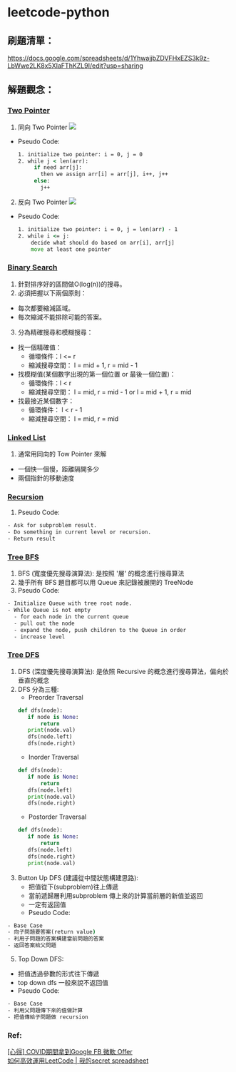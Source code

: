 # leetcode-python
## 刷題清單：  
https://docs.google.com/spreadsheets/d/1YhwajjbZDVFHxEZS3k9z-LbWwe2LK8x5XIaFThKZL9I/edit?usp=sharing  

## 解題觀念：
### [Two Pointer](https://www.youtube.com/watch?v=86GHTcY0K4I&list=PLV5qT67glKSErHD66rKTfqerMYz9OaTOs&index=2&ab_channel=%E5%9B%BE%E7%81%B5%E6%98%9F%E7%90%83TuringPlanet)
1. 同向 Two Pointer
  ![](https://i.imgur.com/dUqTY2Z.png)
  - Pseudo Code:
    ```cmd
    1. initialize two pointer: i = 0, j = 0 
    2. while j < len(arr):
         if need arr[j]:
           then we assign arr[i] = arr[j], i++, j++
         else: 
           j++
     ```
2. 反向 Two Pointer
  ![](https://i.imgur.com/FFg4oXz.png)
  -  Pseudo Code:
     ```cmd
     1. initialize two pointer: i = 0, j = len(arr) - 1
     2. while i <= j:
         decide what should do based on arr[i], arr[j]
         move at least one pointer
     ```
 
### [Binary Search](https://www.youtube.com/watch?v=j2_JW3In9PE&list=PLV5qT67glKSErHD66rKTfqerMYz9OaTOs&index=3&ab_channel=%E5%9B%BE%E7%81%B5%E6%98%9F%E7%90%83TuringPlanet)
1. 針對排序好的區間做O(log(n))的搜尋。
2. 必須把握以下兩個原則：
  - 每次都要縮減區域。
  - 每次縮減不能排除可能的答案。
3. 分為精確搜尋和模糊搜尋：
  - 找一個精確值： 
    - 循環條件：l <= r  
    - 縮減搜尋空間： l = mid + 1, r = mid - 1
  - 找模糊值(某個數字出現的第一個位置 or 最後一個位置)：
    - 循環條件：l < r  
    - 縮減搜尋空間： l = mid, r = mid - 1 or l = mid + 1, r = mid
  - 找最接近某個數字：
    - 循環條件： l < r - 1
    - 縮減搜尋空間： l = mid, r = mid 

### [Linked List](https://www.youtube.com/watch?v=0czlvlqg5xw&list=PLV5qT67glKSErHD66rKTfqerMYz9OaTOs&index=4&ab_channel=%E5%9B%BE%E7%81%B5%E6%98%9F%E7%90%83TuringPlanet)
1. 通常用同向的 Tow Pointer 來解
  - 一個快一個慢，距離隔開多少
  - 兩個指針的移動速度
 
 
### [Recursion](https://www.youtube.com/watch?v=0czlvlqg5xw&list=PLV5qT67glKSErHD66rKTfqerMYz9OaTOs&index=4&ab_channel=%E5%9B%BE%E7%81%B5%E6%98%9F%E7%90%83TuringPlanet)
1. Pseudo Code: 
  ```cmd
  - Ask for subproblem result.
  - Do something in current level or recursion.
  - Return result
  ```


### [Tree BFS](https://www.youtube.com/watch?v=jEg9AeN5a2Q&list=PLV5qT67glKSErHD66rKTfqerMYz9OaTOs&index=8&ab_channel=%E5%9B%BE%E7%81%B5%E6%98%9F%E7%90%83TuringPlanet)
1. BFS (寬度優先搜尋演算法): 是按照 '層' 的概念進行搜尋算法
2. 幾乎所有 BFS 題目都可以用 Queue 來記錄被展開的 TreeNode
3. Pseudo Code: 
  ```cmd
  - Initialize Queue with tree root node.
  - While Queue is not empty
    - for each node in the current queue
    - pull out the node
    - expand the node, push children to the Queue in order
    - increase level
  ```

### [Tree DFS](https://www.youtube.com/watch?v=5jz66VkGMCY&list=PLV5qT67glKSErHD66rKTfqerMYz9OaTOs&index=9&ab_channel=%E5%9B%BE%E7%81%B5%E6%98%9F%E7%90%83TuringPlanet)
1. DFS (深度優先搜尋演算法): 是依照 Recursive 的概念進行搜尋算法，偏向於垂直的概念
2. DFS 分為三種: 
   - Preorder Traversal
   ```python
   def dfs(node):
      if node is None:
          return
      print(node.val)
      dfs(node.left)
      dfs(node.right)
   ```
   - Inorder Traversal
   ```python
   def dfs(node):
      if node is None:
          return
      dfs(node.left)
      print(node.val)
      dfs(node.right)
   ```
   - Postorder Traversal
   ```python
   def dfs(node):
      if node is None:
          return
      dfs(node.left)
      dfs(node.right)
      print(node.val)
   ```
4. Button Up DFS (建議從中間狀態構建思路):
   - 把值從下(subproblem)往上傳遞
   - 當前遞歸層利用subproblem 傳上來的計算當前層的新值並返回
   - 一定有返回值
   - Pseudo Code: 
  ```cmd
  - Base Case
  - 向子問題要答案(return value)
  - 利用子問題的答案構建當前問題的答案
  - 返回答案給父問題
 ```
5. Top Down DFS:
  - 把值透過參數的形式往下傳遞
  - top down dfs 一般來說不返回值
  - Pseudo Code: 
  ```cmd
  - Base Case
  - 利用父問題傳下來的值做計算
  - 把值傳給子問題做 recursion
  ```
  
### Ref:   
[[心得] COVID期間拿到Google FB 微軟 Offer](https://www.ptt.cc/bbs/Soft_Job/M.1605589986.A.CBA.html)  
[如何高效運用LeetCode | 我的secret spreadsheet](https://www.youtube.com/watch?v=ucTL2ZdcyOs&feature=emb_title&ab_channel=AHTech)
